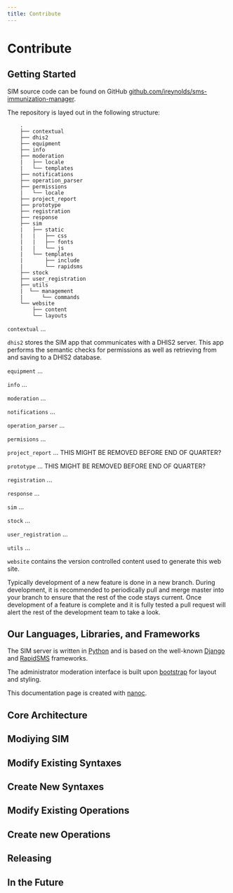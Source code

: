 ```yaml
---
title: Contribute
---
```


Contribute
==========

Getting Started
---------------
<!-- repos w/ organization, branching strategies; build; run; automated tests; bug-tracking -->
SIM source code can be found on GitHub [github.com/ireynolds/sms-immunization-manager](https://github.com/ireynolds/sms-immunization-manager).

The repository is layed out in the following structure:

        .
        ├── contextual
        ├── dhis2
        ├── equipment
        ├── info
        ├── moderation
        |   ├── locale
        |   └── templates
        ├── notifications
        ├── operation_parser
        ├── permissions
        |   └── locale
        ├── project_report
        ├── prototype
        ├── registration
        ├── response
        ├── sim
        |   ├── static
        |   |   ├── css
        |   |   ├── fonts
        |   |   └── js
        |   └── templates
        |       ├── include
        |       └── rapidsms
        ├── stock
        ├── user_registration
        ├── utils
        |  └── management
        |      └── commands
        └── website
            ├── content
            └── layouts

`contextual` ...

`dhis2` stores the SIM app that communicates with a DHIS2 server. This app performs the semantic checks for permissions as well as retrieving from and saving to a DHIS2 database.

`equipment` ...

`info` ...

`moderation` ...

`notifications` ...

`operation_parser` ...

`permisions` ...

`project_report` ... THIS MIGHT BE REMOVED BEFORE END OF QUARTER?

`prototype` ... THIS MIGHT BE REMOVED BEFORE END OF QUARTER?

`registration` ...

`response` ...

`sim` ...

`stock` ...

`user_registration` ...

`utils` ...

`website` contains the version controlled content used to generate this web site.


Typically development of a new feature is done in a new branch. During development, it is recommended to periodically pull and merge master into your branch to ensure that the rest of the code stays current. Once development of a feature is complete and it is fully tested a pull request will alert the rest of the development team to take a look.

Our Languages, Libraries, and Frameworks
---------------

The SIM server is written in [Python](https://www.python.org/) and is based on the well-known [Django](https://www.djangoproject.com/) and [RapidSMS](https://www.rapidsms.org/) frameworks.

The administrator moderation interface is built upon [bootstrap](http://www.getbootstrap.com) for layout and styling.

This documentation page is created with [nanoc](http://nanoc.ws/).

Core Architecture
---------------
<!-- overview of Django, RapidSMS, SIM; class-level implementation with UML class/sequence diagrams; assumptions/requirements for syntax and I/O -->

Modiying SIM
---------------
<!-- How, if at all, do these modifications make it back into our repos? -->

Modify Existing Syntaxes
---------------
<!-- remove; rename arguments -->

Create New Syntaxes
---------------

Modify Existing Operations
---------------

Create new Operations
---------------

Releasing
---------------
<!-- Code and docs -->

In the Future
---------------
<!-- Unimplemented; Half-assed; Next priorities -->
